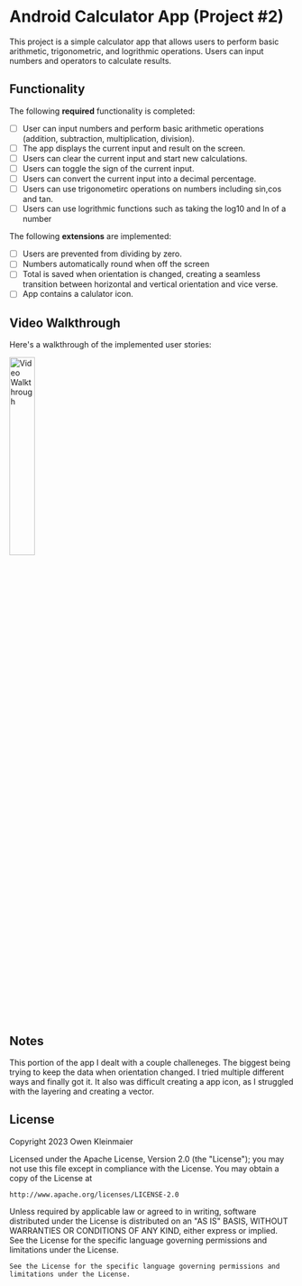 # Android Calculator App (Project #2)

This project is a simple calculator app that allows users to perform basic arithmetic, trigonometric, and logrithmic operations. Users can input numbers and operators to calculate results.

## Functionality 

The following **required** functionality is completed:

* [ ] User can input numbers and perform basic arithmetic operations (addition, subtraction, multiplication, division).
* [ ] The app displays the current input and result on the screen.
* [ ] Users can clear the current input and start new calculations.
* [ ] Users can toggle the sign of the current input.
* [ ] Users can convert the current input into a decimal percentage.
* [ ] Users can use trigonometirc operations on numbers including sin,cos and tan.
* [ ] Users can use logrithmic functions such as taking the log10 and ln of a number

The following **extensions** are implemented:

* [ ] Users are prevented from dividing by zero.
* [ ] Numbers automatically round when off the screen
* [ ] Total is saved when orientation is changed, creating a seamless transition between horizontal and vertical orientation and vice verse.
* [ ] App contains a calulator icon.

## Video Walkthrough

Here's a walkthrough of the implemented user stories:

<img src='CalculatorAppP2.gif' title='Video Walkthrough' width='30%' alt='Video Walkthrough' />


## Notes

This portion of the app I dealt with a couple challeneges. The biggest being trying to keep the data when orientation changed. 
I tried multiple different ways and finally got it. It also was difficult creating a app icon, as I struggled with the layering and creating a vector.

## License

Copyright 2023 Owen Kleinmaier

Licensed under the Apache License, Version 2.0 (the "License");
you may not use this file except in compliance with the License.
You may obtain a copy of the License at

    http://www.apache.org/licenses/LICENSE-2.0

Unless required by applicable law or agreed to in writing, software
distributed under the License is distributed on an "AS IS" BASIS,
WITHOUT WARRANTIES OR CONDITIONS OF ANY KIND, either express or implied.
See the License for the specific language governing permissions and
limitations under the License.


    See the License for the specific language governing permissions and
    limitations under the License.
